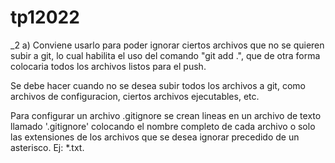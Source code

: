 # tp12022
_2 a) Conviene usarlo para poder ignorar ciertos archivos que no se quieren subir a git, lo cual habilita el uso del comando "git add .", que de otra forma colocaria todos los archivos listos para el push.

Se debe hacer cuando no se desea subir todos los archivos a git, como archivos de configuracion, ciertos archivos ejecutables, etc.

Para configurar un archivo .gitignore se crean lineas en un archivo de texto llamado '.gitignore' colocando el nombre completo de cada archivo o solo las extensiones de los archivos que se desea ignorar precedido de un asterisco. Ej: *.txt.
